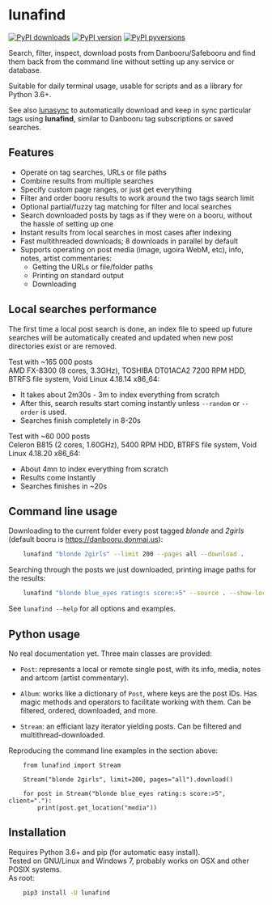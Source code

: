 # lunafind

[![PyPI downloads](http://pepy.tech/badge/lunafind)](
    http://pepy.tech/project/lunafind)
[![PyPI version](https://img.shields.io/pypi/v/lunafind.svg)](
    https://pypi.org/projects/lunafind)
[![PyPI pyversions](https://img.shields.io/pypi/pyversions/lunafind.svg)](
    https://pypi.python.org/pypi/lunafind)

Search, filter, inspect, download posts from Danbooru/Safebooru and find them
back from the command line without setting up any service or database.

Suitable for daily terminal usage, usable for scripts and as a library
for Python 3.6+.

See also [lunasync](https://github.com/mirukan/lunasync) to automatically
download and keep in sync particular tags using **lunafind**,
similar to Danbooru tag subscriptions or saved searches.

## Features

- Operate on tag searches, URLs or file paths
- Combine results from multiple searches
- Specify custom page ranges, or just get everything
- Filter and order booru results to work around the two tags search limit
- Optional partial/fuzzy tag matching for filter and local searches
- Search downloaded posts by tags as if they were on a booru, without the
  hassle of setting up one
- Instant results from local searches in most cases after indexing
- Fast multithreaded downloads; 8 downloads in parallel by default
- Supports operating on post media (image, ugoira WebM, etc), info, notes,
  artist commentaries:
  - Getting the URLs or file/folder paths
  - Printing on standard output
  - Downloading

## Local searches performance

The first time a local post search is done, an index file to speed up future
searches will be automatically created and updated when new post directories
exist or are removed.

Test with ~165 000 posts  
AMD FX-8300 (8 cores, 3.3GHz), TOSHIBA DT01ACA2 7200 RPM HDD,
BTRFS file system, Void Linux 4.18.14 x86\_64:  
- It takes about 2m30s - 3m to index everything from scratch
- After this, search results start coming instantly unless `--random` or
  `--order` is used.  
- Searches finish completely in 8-20s

Test with ~60 000 posts  
Celeron B815 (2 cores, 1.60GHz), 5400 RPM HDD, BTRFS file system,
Void Linux 4.18.20 x86\_64:
- About 4mn to index everything from scratch
- Results come instantly
- Searches finishes in ~20s

## Command line usage

Downloading to the current folder every post tagged *blonde* and *2girls*
(default booru is <https://danbooru.donmai.us>):

```sh
    lunafind "blonde 2girls" --limit 200 --pages all --download .
```

Searching through the posts we just downloaded,
printing image paths for the results:

```sh
    lunafind "blonde blue_eyes rating:s score:>5" --source . --show-location media
```

See `lunafind --help` for all options and examples.

## Python usage

No real documentation yet. Three main classes are provided:

- `Post`: represents a local or remote single post, with its info, media, notes
          and artcom (artist commentary).

- `Album`: works like a dictionary of `Post`, where keys are the post IDs.
           Has magic methods and operators to facilitate working with them.
           Can be filtered, ordered, downloaded, and more.

- `Stream`: an efficiant lazy iterator yielding posts.
            Can be filtered and multithread-downloaded.

Reproducing the command line examples in the section above:

```python3
    from lunafind import Stream

    Stream("blonde 2girls", limit=200, pages="all").download()

    for post in Stream("blonde blue_eyes rating:s score:>5", client="."):
        print(post.get_location("media"))
```

## Installation

Requires Python 3.6+ and pip (for automatic easy install).  
Tested on GNU/Linux and Windows 7, probably works on OSX and other POSIX
systems.  
As root:

```sh
    pip3 install -U lunafind
```
